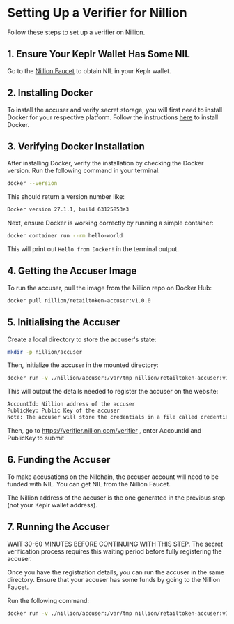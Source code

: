 
# Setting Up a Verifier for Nillion

Follow these steps to set up a verifier on Nillion.

## 1. Ensure Your Keplr Wallet Has Some NIL

Go to the [Nillion Faucet](#) to obtain NIL in your Keplr wallet.

## 2. Installing Docker

To install the accuser and verify secret storage, you will first need to install Docker for your respective platform. Follow the instructions [here](#) to install Docker.

## 3. Verifying Docker Installation

After installing Docker, verify the installation by checking the Docker version. Run the following command in your terminal:

```bash
docker --version
```
This should return a version number like:
```bash
Docker version 27.1.1, build 63125853e3
```
Next, ensure Docker is working correctly by running a simple container:

```bash
docker container run --rm hello-world
```
This will print out `Hello from Docker!` in the terminal output.

## 4. Getting the Accuser Image
To run the accuser, pull the image from the Nillion repo on Docker Hub:

```bash
docker pull nillion/retailtoken-accuser:v1.0.0
```

## 5. Initialising the Accuser
Create a local directory to store the accuser's state:

```bash
mkdir -p nillion/accuser
```
Then, initialize the accuser in the mounted directory:

```bash
docker run -v ./nillion/accuser:/var/tmp nillion/retailtoken-accuser:v1.0.0 initialise
```
This will output the details needed to register the accuser on the website:
```bash
AccountId: Nillion address of the accuser
PublicKey: Public Key of the accuser
Note: The accuser will store the credentials in a file called credentials.json in the folder that was created. If you lose this file, you will lose access to the keys/address of the accuser.
```

Then, go to https://verifier.nillion.com/verifier , enter AccountId and PublicKey to submit

## 6. Funding the Accuser
To make accusations on the Nilchain, the accuser account will need to be funded with NIL. You can get NIL from the Nillion Faucet.

The Nillion address of the accuser is the one generated in the previous step (not your Keplr wallet address).

## 7. Running the Accuser
WAIT 30-60 MINUTES BEFORE CONTINUING WITH THIS STEP. The secret verification process requires this waiting period before fully registering the accuser.

Once you have the registration details, you can run the accuser in the same directory. Ensure that your accuser has some funds by going to the Nillion Faucet.

Run the following command:

```bash
docker run -v ./nillion/accuser:/var/tmp nillion/retailtoken-accuser:v1.0.0 accuse --rpc-endpoint "https://testnet-nillion-rpc.lavenderfive.com" --block-start 5200558
```

